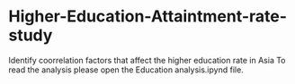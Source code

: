 # Higher-Education-Attaintment-rate-study
Identify coorrelation factors that affect the higher education rate in Asia
To read the analysis please open the Education analysis.ipynd file.
